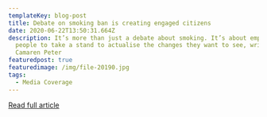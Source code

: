 ```yaml
---
templateKey: blog-post
title: Debate on smoking ban is creating engaged citizens
date: 2020-06-22T13:50:31.664Z
description: It’s more than just a debate about smoking. It’s about empowering
  people to take a stand to actualise the changes they want to see, writes
  Camaren Peter
featuredpost: true
featuredimage: /img/file-20190.jpg
tags:
  - Media Coverage
---
```

[Read full article](https://www.news24.com/citypress/voices/debate-on-smoking-ban-is-creating-engaged-citizens-20200621)